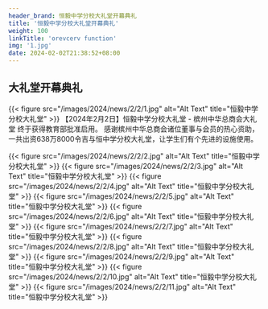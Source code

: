 ```yaml
---
header_brand: 恒毅中学分校大礼堂开幕典礼
title: '恒毅中学分校大礼堂开幕典礼'
weight: 100
linkTitle: 'orevcerv function'
img: '1.jpg'
date: 2024-02-02T21:38:52+08:00
---
```


## 大礼堂开幕典礼
{{< figure src="/images/2024/news/2/2/1.jpg" alt="Alt Text" title="恒毅中学分校大礼堂" >}}
【2024年2月2日】恒毅中学分校大礼堂 - 槟州中华总商会大礼堂 终于获得教育部批准启用。
感谢槟州中华总商会诸位董事与会员的热心资助，一共出资638万8000令吉与恒中学分校大礼堂，让学生们有个先进的设施使用。

{{< figure src="/images/2024/news/2/2/2.jpg" alt="Alt Text" title="恒毅中学分校大礼堂" >}}
{{< figure src="/images/2024/news/2/2/3.jpg" alt="Alt Text" title="恒毅中学分校大礼堂" >}}
{{< figure src="/images/2024/news/2/2/4.jpg" alt="Alt Text" title="恒毅中学分校大礼堂" >}}
{{< figure src="/images/2024/news/2/2/5.jpg" alt="Alt Text" title="恒毅中学分校大礼堂" >}}
{{< figure src="/images/2024/news/2/2/6.jpg" alt="Alt Text" title="恒毅中学分校大礼堂" >}}
{{< figure src="/images/2024/news/2/2/7.jpg" alt="Alt Text" title="恒毅中学分校大礼堂" >}}
{{< figure src="/images/2024/news/2/2/8.jpg" alt="Alt Text" title="恒毅中学分校大礼堂" >}}
{{< figure src="/images/2024/news/2/2/9.jpg" alt="Alt Text" title="恒毅中学分校大礼堂" >}}
{{< figure src="/images/2024/news/2/2/10.jpg" alt="Alt Text" title="恒毅中学分校大礼堂" >}}
{{< figure src="/images/2024/news/2/2/11.jpg" alt="Alt Text" title="恒毅中学分校大礼堂" >}}
